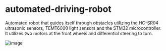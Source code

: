 # automated-driving-robot
Automated robot that guides itself through obstacles utilizing the HC-SR04 ultrasonic sensors, TEMT6000 light sensors and the STM32 microcontroller. It utilizes two motors at the front wheels and differential steering to turn. 

![image](https://user-images.githubusercontent.com/68202033/179161911-538206cf-3930-40d0-8d86-80626ef0b9fe.png)
